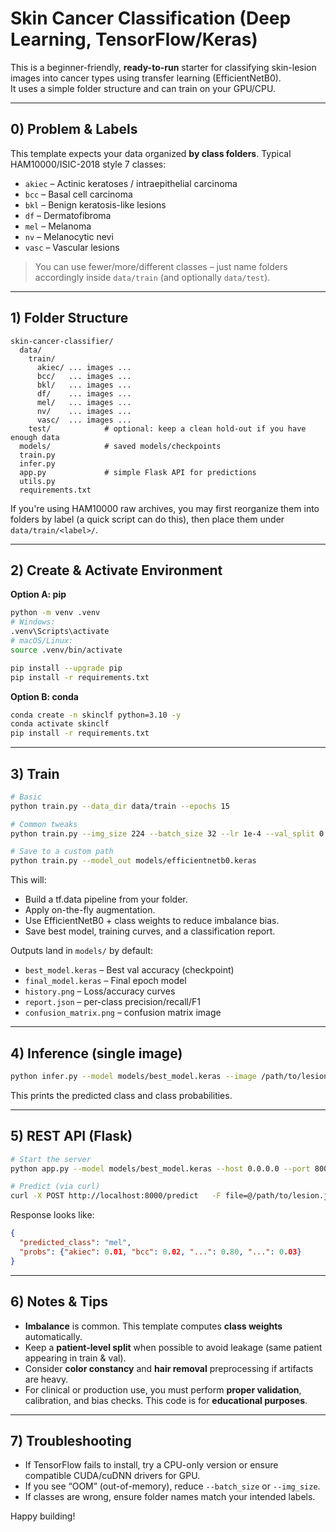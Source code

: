 # Skin Cancer Classification (Deep Learning, TensorFlow/Keras)

This is a beginner-friendly, **ready-to-run** starter for classifying skin-lesion images into cancer types using transfer learning (EfficientNetB0).  
It uses a simple folder structure and can train on your GPU/CPU.

---

## 0) Problem & Labels
This template expects your data organized **by class folders**. Typical HAM10000/ISIC-2018 style 7 classes:
- `akiec` – Actinic keratoses / intraepithelial carcinoma
- `bcc` – Basal cell carcinoma
- `bkl` – Benign keratosis-like lesions
- `df` – Dermatofibroma
- `mel` – Melanoma
- `nv` – Melanocytic nevi
- `vasc` – Vascular lesions

> You can use fewer/more/different classes – just name folders accordingly inside `data/train` (and optionally `data/test`).

---

## 1) Folder Structure
```
skin-cancer-classifier/
  data/
    train/
      akiec/ ... images ...
      bcc/   ... images ...
      bkl/   ... images ...
      df/    ... images ...
      mel/   ... images ...
      nv/    ... images ...
      vasc/  ... images ...
    test/            # optional: keep a clean hold-out if you have enough data
  models/            # saved models/checkpoints
  train.py
  infer.py
  app.py             # simple Flask API for predictions
  utils.py
  requirements.txt
```

If you're using HAM10000 raw archives, you may first reorganize them into folders by label (a quick script can do this), then place them under `data/train/<label>/`.

---

## 2) Create & Activate Environment
**Option A: pip**
```bash
python -m venv .venv
# Windows:
.venv\Scripts\activate
# macOS/Linux:
source .venv/bin/activate

pip install --upgrade pip
pip install -r requirements.txt
```

**Option B: conda**
```bash
conda create -n skinclf python=3.10 -y
conda activate skinclf
pip install -r requirements.txt
```

---

## 3) Train
```bash
# Basic
python train.py --data_dir data/train --epochs 15

# Common tweaks
python train.py --img_size 224 --batch_size 32 --lr 1e-4 --val_split 0.2 --epochs 25

# Save to a custom path
python train.py --model_out models/efficientnetb0.keras
```

This will:
- Build a tf.data pipeline from your folder.
- Apply on-the-fly augmentation.
- Use EfficientNetB0 + class weights to reduce imbalance bias.
- Save best model, training curves, and a classification report.

Outputs land in `models/` by default:
- `best_model.keras` – Best val accuracy (checkpoint)
- `final_model.keras` – Final epoch model
- `history.png` – Loss/accuracy curves
- `report.json` – per-class precision/recall/F1
- `confusion_matrix.png` – confusion matrix image

---

## 4) Inference (single image)
```bash
python infer.py --model models/best_model.keras --image /path/to/lesion.jpg
```

This prints the predicted class and class probabilities.

---

## 5) REST API (Flask)
```bash
# Start the server
python app.py --model models/best_model.keras --host 0.0.0.0 --port 8000

# Predict (via curl)
curl -X POST http://localhost:8000/predict   -F file=@/path/to/lesion.jpg
```
Response looks like:
```json
{
  "predicted_class": "mel",
  "probs": {"akiec": 0.01, "bcc": 0.02, "...": 0.80, "...": 0.03}
}
```

---

## 6) Notes & Tips
- **Imbalance** is common. This template computes **class weights** automatically.
- Keep a **patient-level split** when possible to avoid leakage (same patient appearing in train & val).
- Consider **color constancy** and **hair removal** preprocessing if artifacts are heavy.
- For clinical or production use, you must perform **proper validation**, calibration, and bias checks. This code is for **educational purposes**.

---

## 7) Troubleshooting
- If TensorFlow fails to install, try a CPU-only version or ensure compatible CUDA/cuDNN drivers for GPU.
- If you see “OOM” (out-of-memory), reduce `--batch_size` or `--img_size`.
- If classes are wrong, ensure folder names match your intended labels.

Happy building!
